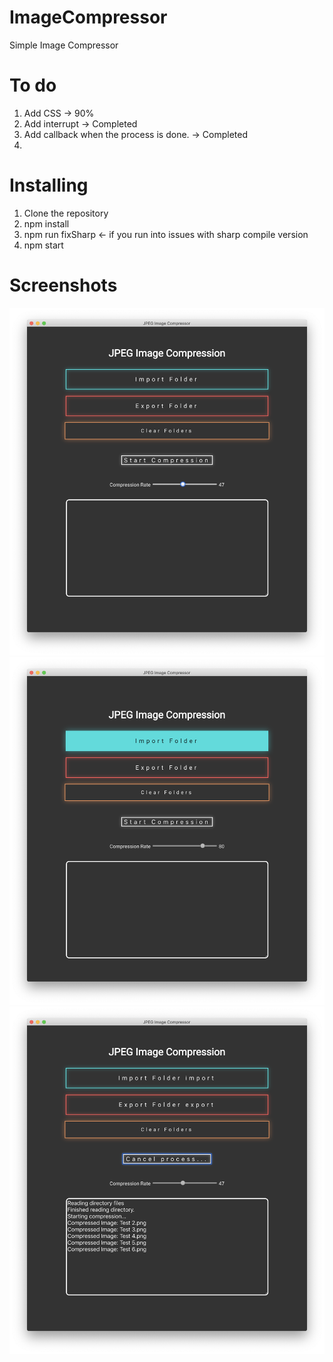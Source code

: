 # ImageCompressor
Simple Image Compressor

# To do
1. Add CSS -> 90% 
2. Add interrupt -> Completed
3. Add callback when the process is done. -> Completed
4.

# Installing
1. Clone the repository
2. npm install
3. npm run fixSharp <- if you run into issues with sharp compile version
4. npm start

# Screenshots
![alt text](https://raw.githubusercontent.com/ja-brouil/ImageCompressor/master/images/ss/2.png)
![alt text](https://raw.githubusercontent.com/ja-brouil/ImageCompressor/master/images/ss/3.png)
![alt text](https://raw.githubusercontent.com/ja-brouil/ImageCompressor/master/images/ss/1.png)
